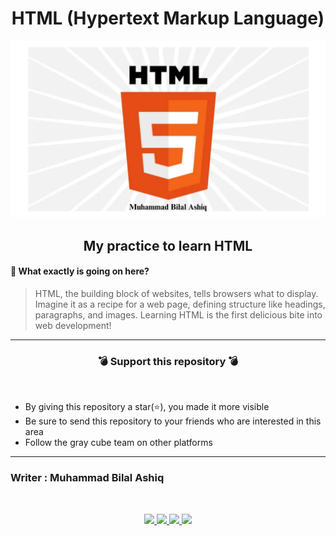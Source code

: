 <h1 align="center"> HTML (Hypertext Markup Language)  </h1>

![Muhammad Bilal Ashiq](Practice/Bilal.png)

<h2 align="center"> My practice to learn HTML </h2>

#### 🔷 What exactly is going on here?
>HTML, the building block of websites, tells browsers what to display. Imagine it as a recipe for a web page, defining structure like headings, paragraphs, and images. Learning HTML is the first delicious bite into web development!
***


<h3 align="center">💣 Support this repository 💣</h3>
<br />

- By giving this repository a star(⭐️), you made it more visible
- Be sure to send this repository to your friends who are interested in this area
- Follow the gray cube team on other platforms

***
### Writer : Muhammad Bilal Ashiq 

<br />

<p align="center">
  <a href="https://github.com/thecallmeBilalAshiq">
    <img src="https://skillicons.dev/icons?i=github" />
  </a>
  <a href="https://www.linkedin.com/in/bilal-ashiq/">
    <img src="https://skillicons.dev/icons?i=linkedin" />
  </a>
    <a href="bashiq031@gmail.com">
    <img src="https://skillicons.dev/icons?i=gmail" />
  </a>
    <a href="https://www.instagram.com/theycallme_bilal_ashiq/">
    <img src="https://skillicons.dev/icons?i=instagram" />
      
  </a>
  
</p>


